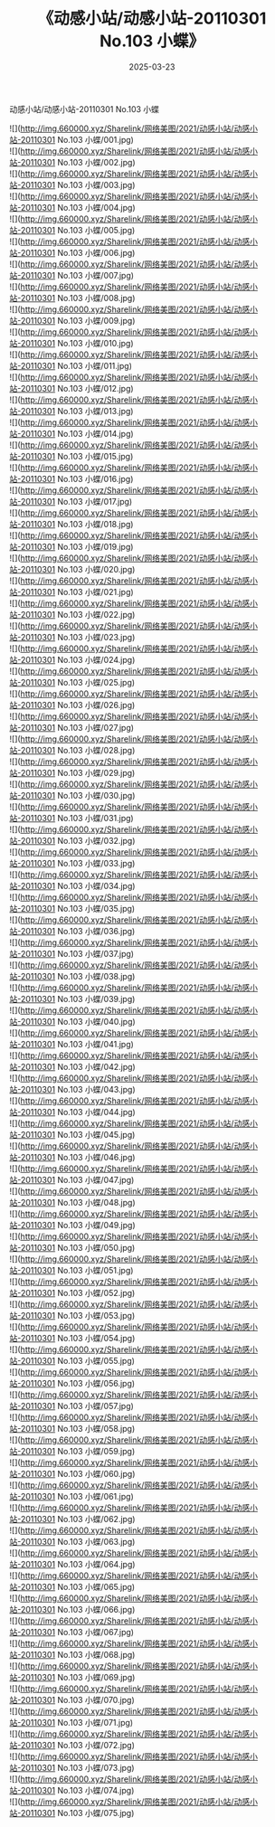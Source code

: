 ﻿---
layout: post
title:  《动感小站/动感小站-20110301 No.103 小蝶》
date:   2025-03-23
img: http://img.660000.xyz/Sharelink/网络美图/2021/动感小站/动感小站-20110301 No.103 小蝶/000.jpg
categories: [美女, 清纯, 唯美]
---

动感小站/动感小站-20110301 No.103 小蝶

 ![](http://img.660000.xyz/Sharelink/网络美图/2021/动感小站/动感小站-20110301 No.103 小蝶/001.jpg) <br>![](http://img.660000.xyz/Sharelink/网络美图/2021/动感小站/动感小站-20110301 No.103 小蝶/002.jpg) <br>![](http://img.660000.xyz/Sharelink/网络美图/2021/动感小站/动感小站-20110301 No.103 小蝶/003.jpg) <br>![](http://img.660000.xyz/Sharelink/网络美图/2021/动感小站/动感小站-20110301 No.103 小蝶/004.jpg) <br>![](http://img.660000.xyz/Sharelink/网络美图/2021/动感小站/动感小站-20110301 No.103 小蝶/005.jpg) <br>![](http://img.660000.xyz/Sharelink/网络美图/2021/动感小站/动感小站-20110301 No.103 小蝶/006.jpg) <br>![](http://img.660000.xyz/Sharelink/网络美图/2021/动感小站/动感小站-20110301 No.103 小蝶/007.jpg) <br>![](http://img.660000.xyz/Sharelink/网络美图/2021/动感小站/动感小站-20110301 No.103 小蝶/008.jpg) <br>![](http://img.660000.xyz/Sharelink/网络美图/2021/动感小站/动感小站-20110301 No.103 小蝶/009.jpg) <br>![](http://img.660000.xyz/Sharelink/网络美图/2021/动感小站/动感小站-20110301 No.103 小蝶/010.jpg) <br>![](http://img.660000.xyz/Sharelink/网络美图/2021/动感小站/动感小站-20110301 No.103 小蝶/011.jpg) <br>![](http://img.660000.xyz/Sharelink/网络美图/2021/动感小站/动感小站-20110301 No.103 小蝶/012.jpg) <br>![](http://img.660000.xyz/Sharelink/网络美图/2021/动感小站/动感小站-20110301 No.103 小蝶/013.jpg) <br>![](http://img.660000.xyz/Sharelink/网络美图/2021/动感小站/动感小站-20110301 No.103 小蝶/014.jpg) <br>![](http://img.660000.xyz/Sharelink/网络美图/2021/动感小站/动感小站-20110301 No.103 小蝶/015.jpg) <br>![](http://img.660000.xyz/Sharelink/网络美图/2021/动感小站/动感小站-20110301 No.103 小蝶/016.jpg) <br>![](http://img.660000.xyz/Sharelink/网络美图/2021/动感小站/动感小站-20110301 No.103 小蝶/017.jpg) <br>![](http://img.660000.xyz/Sharelink/网络美图/2021/动感小站/动感小站-20110301 No.103 小蝶/018.jpg) <br>![](http://img.660000.xyz/Sharelink/网络美图/2021/动感小站/动感小站-20110301 No.103 小蝶/019.jpg) <br>![](http://img.660000.xyz/Sharelink/网络美图/2021/动感小站/动感小站-20110301 No.103 小蝶/020.jpg) <br>![](http://img.660000.xyz/Sharelink/网络美图/2021/动感小站/动感小站-20110301 No.103 小蝶/021.jpg) <br>![](http://img.660000.xyz/Sharelink/网络美图/2021/动感小站/动感小站-20110301 No.103 小蝶/022.jpg) <br>![](http://img.660000.xyz/Sharelink/网络美图/2021/动感小站/动感小站-20110301 No.103 小蝶/023.jpg) <br>![](http://img.660000.xyz/Sharelink/网络美图/2021/动感小站/动感小站-20110301 No.103 小蝶/024.jpg) <br>![](http://img.660000.xyz/Sharelink/网络美图/2021/动感小站/动感小站-20110301 No.103 小蝶/025.jpg) <br>![](http://img.660000.xyz/Sharelink/网络美图/2021/动感小站/动感小站-20110301 No.103 小蝶/026.jpg) <br>![](http://img.660000.xyz/Sharelink/网络美图/2021/动感小站/动感小站-20110301 No.103 小蝶/027.jpg) <br>![](http://img.660000.xyz/Sharelink/网络美图/2021/动感小站/动感小站-20110301 No.103 小蝶/028.jpg) <br>![](http://img.660000.xyz/Sharelink/网络美图/2021/动感小站/动感小站-20110301 No.103 小蝶/029.jpg) <br>![](http://img.660000.xyz/Sharelink/网络美图/2021/动感小站/动感小站-20110301 No.103 小蝶/030.jpg) <br>![](http://img.660000.xyz/Sharelink/网络美图/2021/动感小站/动感小站-20110301 No.103 小蝶/031.jpg) <br>![](http://img.660000.xyz/Sharelink/网络美图/2021/动感小站/动感小站-20110301 No.103 小蝶/032.jpg) <br>![](http://img.660000.xyz/Sharelink/网络美图/2021/动感小站/动感小站-20110301 No.103 小蝶/033.jpg) <br>![](http://img.660000.xyz/Sharelink/网络美图/2021/动感小站/动感小站-20110301 No.103 小蝶/034.jpg) <br>![](http://img.660000.xyz/Sharelink/网络美图/2021/动感小站/动感小站-20110301 No.103 小蝶/035.jpg) <br>![](http://img.660000.xyz/Sharelink/网络美图/2021/动感小站/动感小站-20110301 No.103 小蝶/036.jpg) <br>![](http://img.660000.xyz/Sharelink/网络美图/2021/动感小站/动感小站-20110301 No.103 小蝶/037.jpg) <br>![](http://img.660000.xyz/Sharelink/网络美图/2021/动感小站/动感小站-20110301 No.103 小蝶/038.jpg) <br>![](http://img.660000.xyz/Sharelink/网络美图/2021/动感小站/动感小站-20110301 No.103 小蝶/039.jpg) <br>![](http://img.660000.xyz/Sharelink/网络美图/2021/动感小站/动感小站-20110301 No.103 小蝶/040.jpg) <br>![](http://img.660000.xyz/Sharelink/网络美图/2021/动感小站/动感小站-20110301 No.103 小蝶/041.jpg) <br>![](http://img.660000.xyz/Sharelink/网络美图/2021/动感小站/动感小站-20110301 No.103 小蝶/042.jpg) <br>![](http://img.660000.xyz/Sharelink/网络美图/2021/动感小站/动感小站-20110301 No.103 小蝶/043.jpg) <br>![](http://img.660000.xyz/Sharelink/网络美图/2021/动感小站/动感小站-20110301 No.103 小蝶/044.jpg) <br>![](http://img.660000.xyz/Sharelink/网络美图/2021/动感小站/动感小站-20110301 No.103 小蝶/045.jpg) <br>![](http://img.660000.xyz/Sharelink/网络美图/2021/动感小站/动感小站-20110301 No.103 小蝶/046.jpg) <br>![](http://img.660000.xyz/Sharelink/网络美图/2021/动感小站/动感小站-20110301 No.103 小蝶/047.jpg) <br>![](http://img.660000.xyz/Sharelink/网络美图/2021/动感小站/动感小站-20110301 No.103 小蝶/048.jpg) <br>![](http://img.660000.xyz/Sharelink/网络美图/2021/动感小站/动感小站-20110301 No.103 小蝶/049.jpg) <br>![](http://img.660000.xyz/Sharelink/网络美图/2021/动感小站/动感小站-20110301 No.103 小蝶/050.jpg) <br>![](http://img.660000.xyz/Sharelink/网络美图/2021/动感小站/动感小站-20110301 No.103 小蝶/051.jpg) <br>![](http://img.660000.xyz/Sharelink/网络美图/2021/动感小站/动感小站-20110301 No.103 小蝶/052.jpg) <br>![](http://img.660000.xyz/Sharelink/网络美图/2021/动感小站/动感小站-20110301 No.103 小蝶/053.jpg) <br>![](http://img.660000.xyz/Sharelink/网络美图/2021/动感小站/动感小站-20110301 No.103 小蝶/054.jpg) <br>![](http://img.660000.xyz/Sharelink/网络美图/2021/动感小站/动感小站-20110301 No.103 小蝶/055.jpg) <br>![](http://img.660000.xyz/Sharelink/网络美图/2021/动感小站/动感小站-20110301 No.103 小蝶/056.jpg) <br>![](http://img.660000.xyz/Sharelink/网络美图/2021/动感小站/动感小站-20110301 No.103 小蝶/057.jpg) <br>![](http://img.660000.xyz/Sharelink/网络美图/2021/动感小站/动感小站-20110301 No.103 小蝶/058.jpg) <br>![](http://img.660000.xyz/Sharelink/网络美图/2021/动感小站/动感小站-20110301 No.103 小蝶/059.jpg) <br>![](http://img.660000.xyz/Sharelink/网络美图/2021/动感小站/动感小站-20110301 No.103 小蝶/060.jpg) <br>![](http://img.660000.xyz/Sharelink/网络美图/2021/动感小站/动感小站-20110301 No.103 小蝶/061.jpg) <br>![](http://img.660000.xyz/Sharelink/网络美图/2021/动感小站/动感小站-20110301 No.103 小蝶/062.jpg) <br>![](http://img.660000.xyz/Sharelink/网络美图/2021/动感小站/动感小站-20110301 No.103 小蝶/063.jpg) <br>![](http://img.660000.xyz/Sharelink/网络美图/2021/动感小站/动感小站-20110301 No.103 小蝶/064.jpg) <br>![](http://img.660000.xyz/Sharelink/网络美图/2021/动感小站/动感小站-20110301 No.103 小蝶/065.jpg) <br>![](http://img.660000.xyz/Sharelink/网络美图/2021/动感小站/动感小站-20110301 No.103 小蝶/066.jpg) <br>![](http://img.660000.xyz/Sharelink/网络美图/2021/动感小站/动感小站-20110301 No.103 小蝶/067.jpg) <br>![](http://img.660000.xyz/Sharelink/网络美图/2021/动感小站/动感小站-20110301 No.103 小蝶/068.jpg) <br>![](http://img.660000.xyz/Sharelink/网络美图/2021/动感小站/动感小站-20110301 No.103 小蝶/069.jpg) <br>![](http://img.660000.xyz/Sharelink/网络美图/2021/动感小站/动感小站-20110301 No.103 小蝶/070.jpg) <br>![](http://img.660000.xyz/Sharelink/网络美图/2021/动感小站/动感小站-20110301 No.103 小蝶/071.jpg) <br>![](http://img.660000.xyz/Sharelink/网络美图/2021/动感小站/动感小站-20110301 No.103 小蝶/072.jpg) <br>![](http://img.660000.xyz/Sharelink/网络美图/2021/动感小站/动感小站-20110301 No.103 小蝶/073.jpg) <br>![](http://img.660000.xyz/Sharelink/网络美图/2021/动感小站/动感小站-20110301 No.103 小蝶/074.jpg) <br>![](http://img.660000.xyz/Sharelink/网络美图/2021/动感小站/动感小站-20110301 No.103 小蝶/075.jpg) <br>